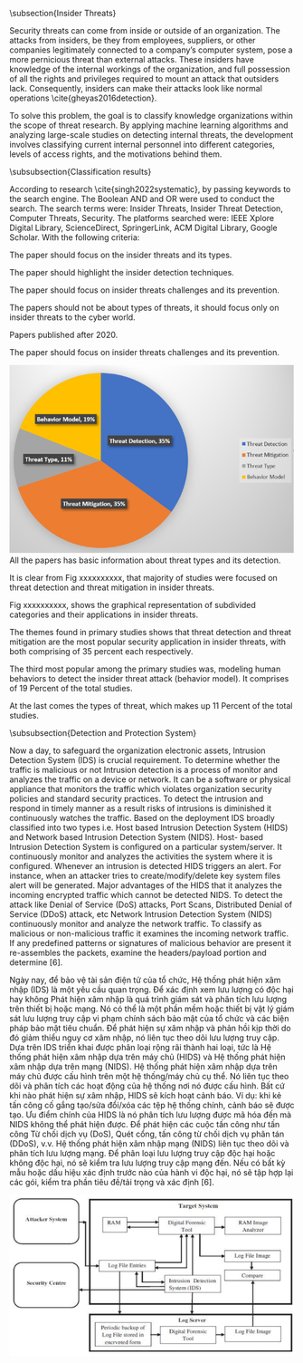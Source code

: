 

\subsection{Insider Threats}

Security threats can come from inside or outside of an organization. The attacks from insiders, be they from employees, suppliers, or other companies legitimately connected to a company’s computer system, pose a more pernicious threat than external attacks. These insiders have knowledge of the internal workings of the organization, and full possession of all the rights and privileges required to mount an attack that outsiders lack. Consequently, insiders can make their attacks look like normal operations \cite{gheyas2016detection}.

<!-- Các mối đe dọa bảo mật có thể đến từ bên trong hoặc bên ngoài tổ chức. Các cuộc tấn công từ nội bộ, có thể là từ nhân viên, nhà cung cấp hoặc các công ty khác được kết nối hợp pháp với hệ thống máy tính của công ty, gây ra mối đe dọa nguy hiểm hơn các cuộc tấn công từ bên ngoài. Những người trong nội bộ này có kiến ​​thức về hoạt động nội bộ của tổ chức và có đầy đủ sở hữu tất cả các quyền và đặc quyền cần thiết để tiến hành một cuộc tấn công mà người ngoài không có. Do đó, những người trong nội bộ có thể khiến các cuộc tấn công của họ trông giống như các hoạt động bình thường \cite{gheyas2016detection}. -->
 
  
To solve this problem, the goal is to classify knowledge organizations within the scope of threat research. By applying machine learning algorithms and analyzing large-scale studies on detecting internal threats, the development involves classifying current internal personnel into different categories, levels of access rights, and the motivations behind them.

<!-- Để giải quyết vấn đề này, mục tiêu là phân loại các tổ chức tri thức trong phạm vi nghiên cứu mối đe dọa. Bằng cách áp dụng các thuật toán học máy và phân tích các nghiên cứu quy mô lớn về phát hiện các mối đe dọa nội bộ, quá trình phát triển bao gồm việc phân loại nhân sự nội bộ hiện tại thành các danh mục, cấp độ quyền truy cập khác nhau và động cơ đằng sau chúng. -->
\subsubsection{Classification results}
<!-- \subsubsection{Kết quả phân loại} -->
According to research \cite{singh2022systematic},     by passing keywords to the   search engine.    The Boolean AND and OR were used to conduct the search. The search terms were: Insider Threats, Insider Threat Detection, Computer Threats, Security.  The platforms searched were:  IEEE Xplore Digital Library, ScienceDirect, SpringerLink,  ACM Digital Library,  Google Scholar. With the following criteria:



<!-- Inclusion Criteria  -->
The paper should focus on the insider threats and its types.

The paper should highlight the insider detection techniques.

The paper should focus on insider threats challenges and its prevention.

<!-- Exclusion criteria -->
The papers should not be about types of threats, it should focus only on insider threats to the cyber world.

Papers published after 2020.

The paper should focus on insider threats challenges and its prevention.

<!-- Summary of results received \cite{singh2022systematic}: -->
 ![alt text](image-1.png)
   All the papers has basic information about threat types and its detection. 

It is clear from Fig xxxxxxxxxx,  that majority of studies were focused on threat detection and threat mitigation in insider threats. 


Fig xxxxxxxxxx, shows the graphical representation of subdivided categories and their applications in insider threats. 


The themes found in primary studies shows
that threat detection and threat mitigation are the most popular security application in insider threats, with both comprising of 35 percent each respectively. 
 


The third most popular among the primary studies was, modeling human behaviors to detect the insider threat attack (behavior model). It comprises of 19 Percent of the total studies. 


At the last comes the types of threat, which makes up 11 Percent of the total studies.
 

\subsubsection{Detection and  Protection System}

<!-- - **Purpose of IDS**: Intrusion Detection System (IDS) is crucial for protecting organizational electronic assets[^1^][1]. It monitors and analyzes traffic to determine if it's malicious. -->
<!-- - **Mục đích của IDS**: Hệ thống phát hiện xâm nhập (IDS) rất quan trọng để bảo vệ tài sản điện tử của tổ chức[^1^][1]. Nó giám sát và phân tích lưu lượng truy cập để xác định xem nó có độc hại hay không. -->




Now a day, to safeguard the organization electronic assets, Intrusion Detection System (IDS) is crucial requirement. To 
determine whether the traffic is malicious or not Intrusion detection is a process of monitor and analyzes the traffic on a 
device  or  network.  It  can  be  a  software  or  physical  appliance  that  monitors  the  traffic  which  violates  organization 
security policies and standard security practices. To detect the intrusion and respond in timely manner as a result risks 
of intrusions is diminished it continuously watches the traffic. Based on the deployment IDS broadly classified into two 
types i.e. Host based Intrusion Detection System (HIDS) and Network based Intrusion Detection System (NIDS). Host-
based Intrusion Detection System is configured on a particular system/server. It continuously monitor and analyzes the 
activities  the  system  where  it  is  configured.  Whenever  an  intrusion  is  detected  HIDS  triggers  an  alert.  For  instance, 
when an attacker tries to create/modify/delete key  system files alert will be generated. Major advantages of the HIDS 
that  it  analyzes  the  incoming  encrypted  traffic  which  cannot  be  detected  NIDS.  To  detect  the  attack  like  Denial  of 
Service  (DoS)  attacks,  Port  Scans,  Distributed  Denial  of  Service  (DDoS)  attack,  etc  Network  Intrusion  Detection 
System (NIDS) continuously monitor and analyze the network traffic. To classify as malicious or non-malicious traffic 
it examines the incoming network traffic. If any predefined patterns or signatures of malicious behavior are present it 
re-assembles the packets, examine the headers/payload portion and determine [6]. 



Ngày nay, để bảo vệ tài sản điện tử của tổ chức, Hệ thống phát hiện xâm nhập (IDS) là một yêu cầu quan trọng. Để xác định xem lưu lượng có độc hại hay không Phát hiện xâm nhập là quá trình giám sát và phân tích lưu lượng trên thiết bị hoặc mạng. Nó có thể là một phần mềm hoặc thiết bị vật lý giám sát lưu lượng truy cập vi phạm chính sách bảo mật của tổ chức và các biện pháp bảo mật tiêu chuẩn. Để phát hiện sự xâm nhập và phản hồi kịp thời do đó giảm thiểu nguy cơ xâm nhập, nó liên tục theo dõi lưu lượng truy cập. Dựa trên IDS triển khai được phân loại rộng rãi thành hai loại, tức là Hệ thống phát hiện xâm nhập dựa trên máy chủ (HIDS) và Hệ thống phát hiện xâm nhập dựa trên mạng (NIDS). Hệ thống phát hiện xâm nhập dựa trên máy chủ được cấu hình trên một hệ thống/máy chủ cụ thể. Nó liên tục theo dõi và phân tích các hoạt động của hệ thống nơi nó được cấu hình. Bất cứ khi nào phát hiện sự xâm nhập, HIDS sẽ kích hoạt cảnh báo. Ví dụ: khi kẻ tấn công cố gắng tạo/sửa đổi/xóa các tệp hệ thống chính, cảnh báo sẽ được tạo. Ưu điểm chính của HIDS là nó phân tích lưu lượng được mã hóa đến mà NIDS không thể phát hiện được. Để phát hiện các cuộc tấn công như tấn công Từ chối dịch vụ (DoS), Quét cổng, tấn công từ chối dịch vụ phân tán (DDoS), v.v. Hệ thống phát hiện xâm nhập mạng (NIDS) liên tục theo dõi và phân tích lưu lượng mạng. Để phân loại lưu lượng truy cập độc hại hoặc không độc hại, nó sẽ kiểm tra lưu lượng truy cập mạng đến. Nếu có bất kỳ mẫu hoặc dấu hiệu xác định trước nào của hành vi độc hại, nó sẽ tập hợp lại các gói, kiểm tra phần tiêu đề/tải trọng và xác định [6].


<!-- - **Benefits of Digital Forensic Technique**: This technique helps maintain the integrity and reliability of evidence for later examination. Captured images can be used as evidence in court. -->
<!-- - **Lợi ích của Kỹ thuật Pháp y Kỹ thuật số**: Kỹ thuật này giúp duy trì tính toàn vẹn và độ tin cậy của bằng chứng cho việc kiểm tra sau này. Những hình ảnh được chụp có thể được sử dụng làm bằng chứng trước tòa. -->

![alt text](image.png)
